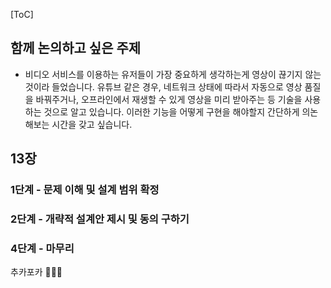 [ToC]

## 함께 논의하고 싶은 주제
- 비디오 서비스를 이용하는 유저들이 가장 중요하게 생각하는게 영상이 끊기지 않는것이라 들었습니다. 유튜브 같은 경우, 네트워크 상태에 따라서 자동으로 영상 품질을 바꿔주거나, 오프라인에서 재생할 수 있게 영상을 미리 받아주는 등 기술을 사용하는 것으로 알고 있습니다. 이러한 기능을 어떻게 구현을 해야할지 간단하게 의논해보는 시간을 갖고 싶습니다.

## 13장

### 1단계 - 문제 이해 및 설계 범위 확정

### 2단계 - 개략적 설계안 제시 및 동의 구하기

### 4단계 - 마무리
추카포카 :tada::tada::tada: